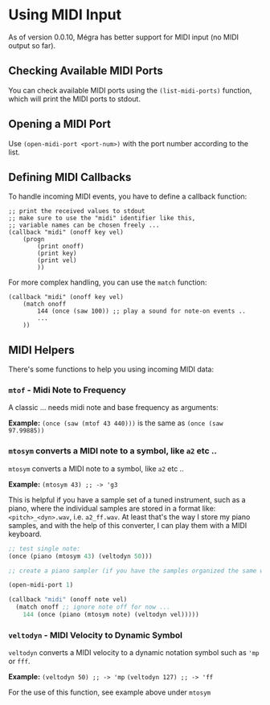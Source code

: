 # Using MIDI Input

As of version 0.0.10, Mégra has better support for MIDI input (no MIDI output so far). 

## Checking Available MIDI Ports 

You can check available MIDI ports using the `(list-midi-ports)` function, which will print the MIDI ports to stdout.

## Opening a MIDI Port

Use `(open-midi-port <port-num>)` with the port number according to the list.

## Defining MIDI Callbacks 

To handle incoming MIDI events, you have to define a callback function:

```
;; print the received values to stdout 
;; make sure to use the "midi" identifier like this,
;; variable names can be chosen freely ...
(callback "midi" (onoff key vel)
	(progn
		(print onoff)
		(print key)
		(print vel)
		))
```

For more complex handling, you can use the `match` function: 

```
(callback "midi" (onoff key vel)
	(match onoff
		144 (once (saw 100)) ;; play a sound for note-on events ..
		...
	))
```

## MIDI Helpers 

There's some functions to help you using incoming MIDI data:

### `mtof` - Midi Note to Frequency

A classic ... needs midi note and base frequency as arguments:

**Example:** `(once (saw (mtof 43 440)))` is the same as `(once (saw 97.99885))`

### `mtosym` converts a MIDI note to a symbol, like `a2` etc ..

`mtosym` converts a MIDI note to a symbol, like `a2` etc ..

**Example:** `(mtosym 43) ;; -> 'g3`

This is helpful if you have a sample set of a tuned instrument, such as a piano, where the individual samples are stored in 
a format like: `<pitch>_<dyn>.wav`, i.e. `a2_ff.wav`. At least that's the way I store my piano samples, and with the help of 
this converter, I can play them with a MIDI keyboard.

```lisp
;; test single note:
(once (piano (mtosym 43) (veltodyn 50)))

;; create a piano sampler (if you have the samples organized the same way as described above):

(open-midi-port 1)

(callback "midi" (onoff note vel)
  (match onoff ;; ignore note off for now ...
    144 (once (piano (mtosym note) (veltodyn vel)))))

```

### `veltodyn` - MIDI Velocity to Dynamic Symbol

`veltodyn` converts a MIDI velocity to a dynamic notation symbol such as `'mp` or `fff`.

**Example:** `(veltodyn 50) ;; -> 'mp` `(veltodyn 127) ;; -> 'ff`

For the use of this function, see example above under `mtosym`

